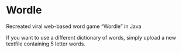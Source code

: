 # Wordle
Recreated viral web-based word game “Wordle” in Java


If you want to use a different dictionary of words, simply upload a new textfile containing 5 letter words.
